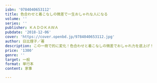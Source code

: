 ```yaml
---
isbn: '9784040653112'
title: 色合わせと着こなしの微差で一生おしゃれな人になる
volume: ''
series: ''
publisher: ＫＡＤＯＫＡＷＡ
pubdate: '2018-12-06'
cover: 'https://cover.openbd.jp/9784040653112.jpg'
author: 日比理子／著
description: この一冊で的に変化！色合わせと着こなしの微差でおしゃれ力を底上げ！
price: '1300'
genre: ''
target: 一般
format: 単行本
content: 家事

---
```

